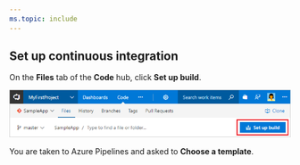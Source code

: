 ```yaml
---
ms.topic: include
---
```


## Set up continuous integration

On the **Files** tab of the **Code** hub, click **Set up build**.

![Screenshot showing button to set up build for a repository](../../../apps/_shared/_img/set-up-first-build-from-code-hub.png)

You are taken to Azure Pipelines and asked to **Choose a template**.
